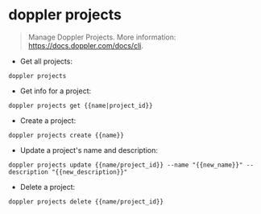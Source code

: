 # doppler projects

> Manage Doppler Projects.
> More information: <https://docs.doppler.com/docs/cli>.

- Get all projects:

`doppler projects`

- Get info for a project:

`doppler projects get {{name|project_id}}`

- Create a project:

`doppler projects create {{name}}`

- Update a project's name and description:

`doppler projects update {{name/project_id}} --name "{{new_name}}" --description "{{new_description}}"`

- Delete a project:

`doppler projects delete {{name/project_id}}`
